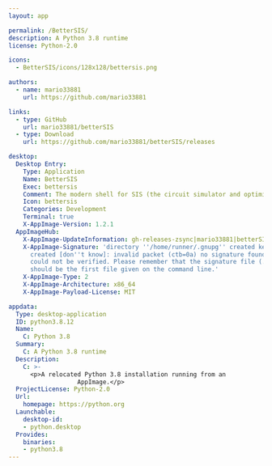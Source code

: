```yaml
---
layout: app

permalink: /BetterSIS/
description: A Python 3.8 runtime
license: Python-2.0

icons:
  - BetterSIS/icons/128x128/bettersis.png

authors:
  - name: mario33881
    url: https://github.com/mario33881

links:
  - type: GitHub
    url: mario33881/betterSIS
  - type: Download
    url: https://github.com/mario33881/betterSIS/releases

desktop:
  Desktop Entry:
    Type: Application
    Name: BetterSIS
    Exec: bettersis
    Comment: The modern shell for SIS (the circuit simulator and optimizer)
    Icon: bettersis
    Categories: Development
    Terminal: true
    X-AppImage-Version: 1.2.1
  AppImageHub:
    X-AppImage-UpdateInformation: gh-releases-zsync|mario33881|betterSIS|latest|BetterSIS-*x86_64.AppImage.zsync
    X-AppImage-Signature: 'directory ''/home/runner/.gnupg'' created keybox ''/home/runner/.gnupg/pubring.kbx''
      created [don''t know]: invalid packet (ctb=0a) no signature found the signature
      could not be verified. Please remember that the signature file (.sig or .asc)
      should be the first file given on the command line.'
    X-AppImage-Type: 2
    X-AppImage-Architecture: x86_64
    X-AppImage-Payload-License: MIT

appdata:
  Type: desktop-application
  ID: python3.8.12
  Name:
    C: Python 3.8
  Summary:
    C: A Python 3.8 runtime
  Description:
    C: >-
      <p>A relocated Python 3.8 installation running from an
                   AppImage.</p>
  ProjectLicense: Python-2.0
  Url:
    homepage: https://python.org
  Launchable:
    desktop-id:
    - python.desktop
  Provides:
    binaries:
    - python3.8
---
```

